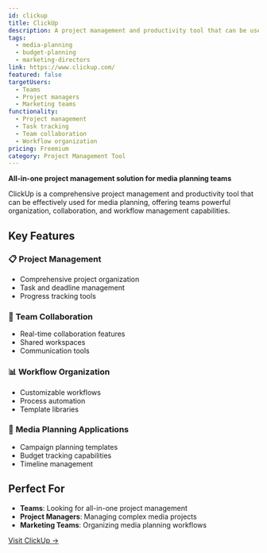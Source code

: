 ```yaml
---
id: clickup
title: ClickUp
description: A project management and productivity tool that can be used for media planning.
tags:
  - media-planning
  - budget-planning
  - marketing-directors
link: https://www.clickup.com/
featured: false
targetUsers:
  - Teams
  - Project managers
  - Marketing teams
functionality:
  - Project management
  - Task tracking
  - Team collaboration
  - Workflow organization
pricing: Freemium
category: Project Management Tool
---
```


**All-in-one project management solution for media planning teams**

ClickUp is a comprehensive project management and productivity tool that can be effectively used for media planning, offering teams powerful organization, collaboration, and workflow management capabilities.

## Key Features

### 📋 **Project Management**
- Comprehensive project organization
- Task and deadline management
- Progress tracking tools

### 🤝 **Team Collaboration**
- Real-time collaboration features
- Shared workspaces
- Communication tools

### 📊 **Workflow Organization**
- Customizable workflows
- Process automation
- Template libraries

### 🎯 **Media Planning Applications**
- Campaign planning templates
- Budget tracking capabilities
- Timeline management

## Perfect For

- **Teams**: Looking for all-in-one project management
- **Project Managers**: Managing complex media projects
- **Marketing Teams**: Organizing media planning workflows

[Visit ClickUp →](https://www.clickup.com/) 